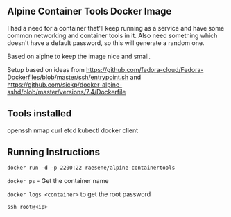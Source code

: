 Alpine Container Tools Docker Image
--

I had a need for a container that'll keep running as a service and have some common networking and container tools in it.
Also need something which doesn't have a default password, so this will generate a random one.

Based on alpine to keep the image nice and small.

Setup based on ideas from https://github.com/fedora-cloud/Fedora-Dockerfiles/blob/master/ssh/entrypoint.sh and
https://github.com/sickp/docker-alpine-sshd/blob/master/versions/7.4/Dockerfile

Tools installed
--
openssh
nmap
curl
etcd
kubectl
docker client


Running Instructions
--
`docker run -d -p 2200:22 raesene/alpine-containertools`

`docker ps` - Get the container name

`docker logs <container>` to get the root password

`ssh root@<ip>` 
